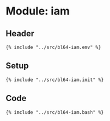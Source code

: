 # Module: iam

## Header

```shell
{% include "../src/bl64-iam.env" %}
```

## Setup

```shell
{% include "../src/bl64-iam.init" %}
```

## Code

```shell
{% include "../src/bl64-iam.bash" %}
```
